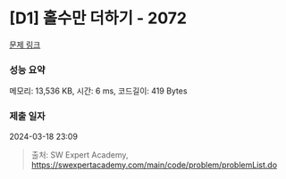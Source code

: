 # [D1] 홀수만 더하기 - 2072 

[문제 링크](https://swexpertacademy.com/main/code/problem/problemDetail.do?contestProbId=AV5QSEhaA5sDFAUq) 

### 성능 요약

메모리: 13,536 KB, 시간: 6 ms, 코드길이: 419 Bytes

### 제출 일자

2024-03-18 23:09



> 출처: SW Expert Academy, https://swexpertacademy.com/main/code/problem/problemList.do